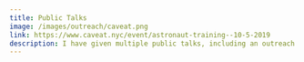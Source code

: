 ```yaml
---
title: Public Talks
image: /images/outreach/caveat.png
link: https://www.caveat.nyc/event/astronaut-training--10-5-2019
description: I have given multiple public talks, including an outreach lecture at the South African Astronomical Observatory and a TEDx talk at Brown University. I have also been a guest on the comedy game show Astronaut Training at Caveat in NYC.
---
```

